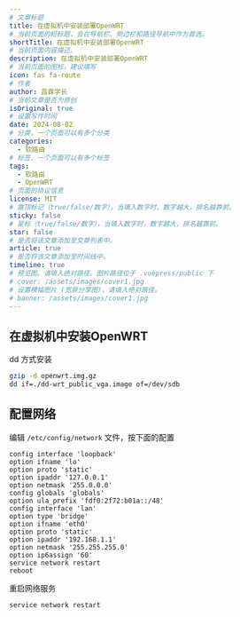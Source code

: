 ```yaml
---
# 文章标题
title: 在虚拟机中安装部署OpenWRT
# 当前页面的短标题，会在导航栏、侧边栏和路径导航中作为首选。
shortTitle: 在虚拟机中安装部署OpenWRT
# 当前页面内容描述。
description: 在虚拟机中安装部署OpenWRT
# 当前页面的图标，建议填写
icon: fas fa-route
# 作者
author: 昌霖学长
# 当前文章是否为原创
isOriginal: true
# 设置写作时间
date: 2024-08-02
# 分类，一个页面可以有多个分类
categories: 
  - 软路由
# 标签，一个页面可以有多个标签
tags: 
  - 软路由
  - OpenWRT
# 页面的协议信息
license: MIT 
# 置顶标记（true/false/数字），当填入数字时，数字越大，排名越靠前。
sticky: false
# 星标（true/false/数字），当填入数字时，数字越大，排名越靠前。
star: false
# 是否将该文章添加至文章列表中。
article: true
# 是否将该文章添加至时间线中。
timeline: true
# 预览图。请填入绝对路径。图片路径位于 .vuepress/public 下
# cover: /assets/images/cover1.jpg
# 设置横幅图片 (宽屏分享图)，请填入绝对路径。
# banner: /assets/images/cover1.jpg
---
```


## 在虚拟机中安装OpenWRT

dd 方式安装

```bash
gzip -d openwrt.img.gz
dd if=./dd-wrt_public_vga.image of=/dev/sdb
```

## 配置网络

编辑 `/etc/config/network` 文件，按下面的配置

```ssh-config title="/etc/config/network"
config interface 'loopback'
option ifname 'lo'
option proto 'static'
option ipaddr '127.0.0.1'
option netmask '255.0.0.0'
config globals 'globals'
option ula_prefix 'fdf0:2f72:b01a::/48'
config interface 'lan'
option type 'bridge'
option ifname 'eth0'
option proto 'static'
option ipaddr '192.168.1.1'
option netmask '255.255.255.0'
option ip6assign '60'
service network restart
reboot
```

重启网络服务

```bash
service network restart
```
